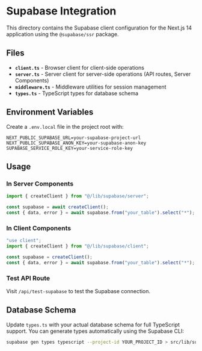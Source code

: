 # Supabase Integration

This directory contains the Supabase client configuration for the Next.js 14 application using the `@supabase/ssr` package.

## Files

- **`client.ts`** - Browser client for client-side operations
- **`server.ts`** - Server client for server-side operations (API routes, Server Components)
- **`middleware.ts`** - Middleware utilities for session management
- **`types.ts`** - TypeScript types for database schema

## Environment Variables

Create a `.env.local` file in the project root with:

```env
NEXT_PUBLIC_SUPABASE_URL=your-supabase-project-url
NEXT_PUBLIC_SUPABASE_ANON_KEY=your-supabase-anon-key
SUPABASE_SERVICE_ROLE_KEY=your-service-role-key
```

## Usage

### In Server Components

```typescript
import { createClient } from "@/lib/supabase/server";

const supabase = await createClient();
const { data, error } = await supabase.from("your_table").select("*");
```

### In Client Components

```typescript
"use client";
import { createClient } from "@/lib/supabase/client";

const supabase = createClient();
const { data, error } = await supabase.from("your_table").select("*");
```

### Test API Route

Visit `/api/test-supabase` to test the Supabase connection.

## Database Schema

Update `types.ts` with your actual database schema for full TypeScript support. You can generate types automatically using the Supabase CLI:

```bash
supabase gen types typescript --project-id YOUR_PROJECT_ID > src/lib/supabase/types.ts
```
